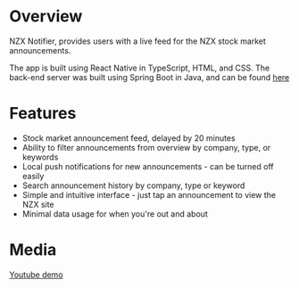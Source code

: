 # Overview
NZX Notifier, provides users with a live feed for the NZX stock market announcements.

The app is built using React Native in TypeScript, HTML, and CSS.
The back-end server was built using Spring Boot in Java, and can be found [here](https://github.com/Jonodonozym/NZX-Notifier-Server)

# Features
- Stock market announcement feed, delayed by 20 minutes
- Ability to filter announcements from overview by company, type, or keywords
- Local push notifications for new announcements - can be turned off easily
- Search announcement history by company, type or keyword
- Simple and intuitive interface - just tap an announcement to view the NZX site
- Minimal data usage for when you're out and about

# Media
[Youtube demo](https://www.youtube.com/watch?v=igbMxZ82khQ&feature=youtu.be)
